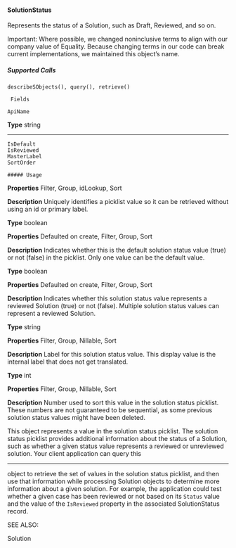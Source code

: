 #### SolutionStatus

Represents the status of a Solution, such as Draft, Reviewed, and so on.

Important: Where possible, we changed noninclusive terms to align with our company value of Equality. Because changing
terms in our code can break current implementations, we maintained this object’s name.

##### Supported Calls
```
describeSObjects(), query(), retrieve()

 Fields

```
```
ApiName

```

**Type**
string


-----

```
IsDefault
IsReviewed
MasterLabel
SortOrder

##### Usage

```

**Properties**
Filter, Group, idLookup, Sort

**Description**
Uniquely identifies a picklist value so it can be retrieved without using an id or primary label.

**Type**
boolean

**Properties**
Defaulted on create, Filter, Group, Sort

**Description**
Indicates whether this is the default solution status value (true) or not (false) in the
picklist. Only one value can be the default value.

**Type**
boolean

**Properties**
Defaulted on create, Filter, Group, Sort

**Description**
Indicates whether this solution status value represents a reviewed Solution (true) or not
(false). Multiple solution status values can represent a reviewed Solution.

**Type**
string

**Properties**
Filter, Group, Nillable, Sort

**Description**
Label for this solution status value. This display value is the internal label that does not get
translated.

**Type**
int

**Properties**
Filter, Group, Nillable, Sort

**Description**
Number used to sort this value in the solution status picklist. These numbers are not
guaranteed to be sequential, as some previous solution status values might have been
deleted.


This object represents a value in the solution status picklist. The solution status picklist provides additional information about the status
of a Solution, such as whether a given status value represents a reviewed or unreviewed solution. Your client application can query this


-----

object to retrieve the set of values in the solution status picklist, and then use that information while processing Solution objects to
determine more information about a given solution. For example, the application could test whether a given case has been reviewed
or not based on its `Status` value and the value of the `IsReviewed` property in the associated SolutionStatus record.

SEE ALSO:

Solution
